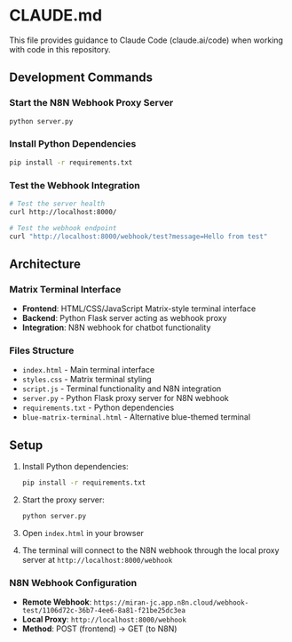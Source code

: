 # CLAUDE.md

This file provides guidance to Claude Code (claude.ai/code) when working with code in this repository.

## Development Commands

### Start the N8N Webhook Proxy Server
```bash
python server.py
```

### Install Python Dependencies
```bash
pip install -r requirements.txt
```

### Test the Webhook Integration
```bash
# Test the server health
curl http://localhost:8000/

# Test the webhook endpoint
curl "http://localhost:8000/webhook/test?message=Hello from test"
```

## Architecture

### Matrix Terminal Interface
- **Frontend**: HTML/CSS/JavaScript Matrix-style terminal interface
- **Backend**: Python Flask server acting as webhook proxy
- **Integration**: N8N webhook for chatbot functionality

### Files Structure
- `index.html` - Main terminal interface
- `styles.css` - Matrix terminal styling
- `script.js` - Terminal functionality and N8N integration
- `server.py` - Python Flask proxy server for N8N webhook
- `requirements.txt` - Python dependencies
- `blue-matrix-terminal.html` - Alternative blue-themed terminal

## Setup

1. Install Python dependencies:
   ```bash
   pip install -r requirements.txt
   ```

2. Start the proxy server:
   ```bash
   python server.py
   ```

3. Open `index.html` in your browser

4. The terminal will connect to the N8N webhook through the local proxy server at `http://localhost:8000/webhook`

### N8N Webhook Configuration
- **Remote Webhook**: `https://miran-jc.app.n8n.cloud/webhook-test/1106d72c-36b7-4ee6-8a81-f21be25dc3ea`
- **Local Proxy**: `http://localhost:8000/webhook`
- **Method**: POST (frontend) → GET (to N8N)
